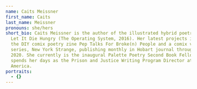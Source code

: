 ```yaml
---
name: Caits Meissner
first_name: Caits
last_name: Meissner
pronouns: she/hers
short_bio: Caits Meissner is the author of the illustrated hybrid poetry book
  Let It Die Hungry (The Operating System, 2016). Her latest projects include
  the DIY comix poetry zine Pep Talks For Broke(n) People and a comix vignette
  series, New York Strange, publishing monthly in Hobart journal throughout
  2020. She currently is the inaugural Palette Poetry Second Book Fellow and
  spends her days as the Prison and Justice Writing Program Director at PEN
  America.
portraits:
  - {}
---
```

